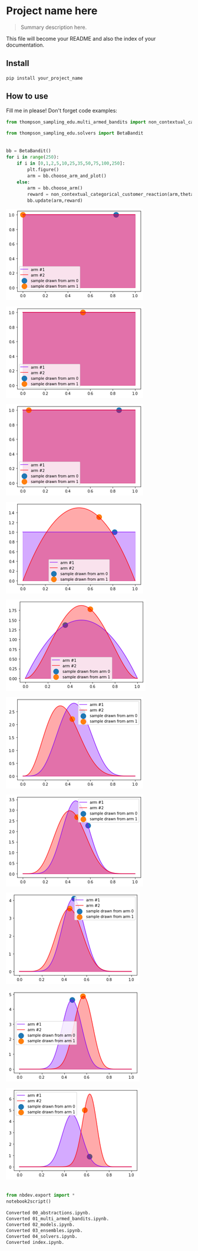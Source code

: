# Project name here
> Summary description here.


This file will become your README and also the index of your documentation.

## Install

`pip install your_project_name`

## How to use

Fill me in please! Don't forget code examples:

```python
from thompson_sampling_edu.multi_armed_bandits import non_contextual_categorical_customer_reaction
```

```python
from thompson_sampling_edu.solvers import BetaBandit
```

```python

bb = BetaBandit()
for i in range(250):
    if i in [0,1,2,5,10,25,35,50,75,100,250]:
        plt.figure()
        arm = bb.choose_arm_and_plot()
    else:
        arm = bb.choose_arm()
        reward = non_contextual_categorical_customer_reaction(arm,theta=[0.3,0.6])
        bb.update(arm,reward)

```


![png](docs/images/output_7_0.png)



![png](docs/images/output_7_1.png)



![png](docs/images/output_7_2.png)



![png](docs/images/output_7_3.png)



![png](docs/images/output_7_4.png)



![png](docs/images/output_7_5.png)



![png](docs/images/output_7_6.png)



![png](docs/images/output_7_7.png)



![png](docs/images/output_7_8.png)



![png](docs/images/output_7_9.png)


```python

from nbdev.export import *
notebook2script()
```

    Converted 00_abstractions.ipynb.
    Converted 01_multi_armed_bandits.ipynb.
    Converted 02_models.ipynb.
    Converted 03_ensembles.ipynb.
    Converted 04_solvers.ipynb.
    Converted index.ipynb.

